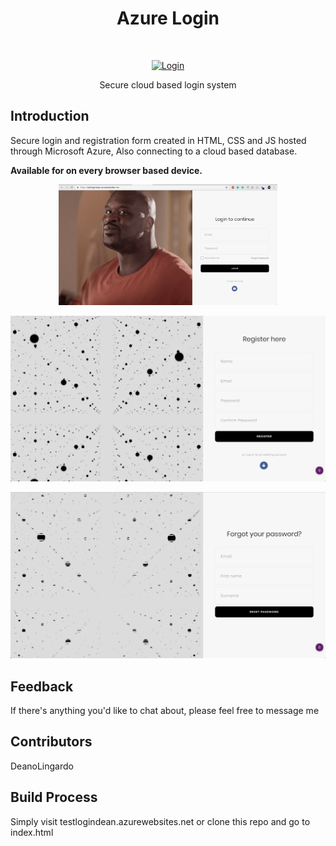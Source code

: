 <h1 align="center"> Azure Login </h1> <br>
<p align="center">
  <a href="https://testlogindean.azurewebsites.net/">
    <img alt="Login" title="Login" src="https://images.vexels.com/media/users/3/132074/isolated/preview/0117cb0129593faa02646a8277ca80e3-security-lock-icon-by-vexels.png" width="450">
  </a>
</p>

<p align="center">
  Secure cloud based login system
</p>


<!-- START doctoc generated TOC please keep comment here to allow auto update -->
<!-- DON'T EDIT THIS SECTION, INSTEAD RE-RUN doctoc TO UPDATE -->

<!-- END doctoc generated TOC please keep comment here to allow auto update -->

## Introduction

Secure login and registration form created in HTML, CSS and JS hosted through Microsoft Azure, Also connecting to a cloud based database.

**Available for on every browser based device.**

<p align="center">
  <img src = "/ReadMeImages/image1.png" width=350>
</p>

<p align="center">
  <img src = "/ReadMeImages/image2.png" width=700>
</p>

<p align="center">
  <img src = "/ReadMeImages/image3.png" width=700>
</p>

## Feedback

If there's anything you'd like to chat about, please feel free to message me

## Contributors

DeanoLingardo

## Build Process

Simply visit testlogindean.azurewebsites.net or clone this repo and go to index.html
